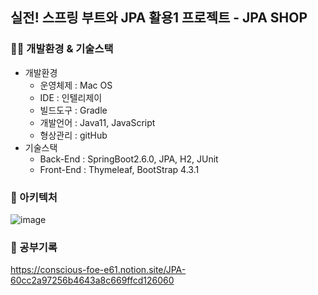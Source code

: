 ## 실전! 스프링 부트와 JPA 활용1 프로젝트 - JPA SHOP

### 👨‍🔧 개발환경 & 기술스택
- 개발환경
  - 운영체제 : Mac OS
  - IDE : 인텔리제이
  - 빌드도구 : Gradle
  - 개발언어 : Java11, JavaScript
  - 형상관리 : gitHub
- 기술스택
  - Back-End : SpringBoot2.6.0, JPA, H2, JUnit
  - Front-End : Thymeleaf, BootStrap 4.3.1

### 📐 아키텍처
![image](https://user-images.githubusercontent.com/48192141/182427107-df0f8731-92a2-4bf2-8772-758173e8fdbf.png)

### 📝 공부기록
https://conscious-foe-e61.notion.site/JPA-60cc2a97256b4643a8c669ffcd126060
